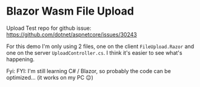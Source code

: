 # Blazor Wasm File Upload

Upload Test repo for github issue: https://github.com/dotnet/aspnetcore/issues/30243

For this demo I'm only using 2 files, one on the client `FileUpload.Razor` and one on the server `UploadController.cs`. I think it's easier to see what's happening.

Fyi: FYI: I'm still learning C# / Blazor, so probably the code can be optimized... (it works on my PC 😉)
